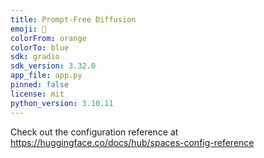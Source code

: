 ```yaml
---
title: Prompt-Free Diffusion
emoji: 👀
colorFrom: orange
colorTo: blue
sdk: gradio
sdk_version: 3.32.0
app_file: app.py
pinned: false
license: mit
python_version: 3.10.11
---
```


Check out the configuration reference at https://huggingface.co/docs/hub/spaces-config-reference
